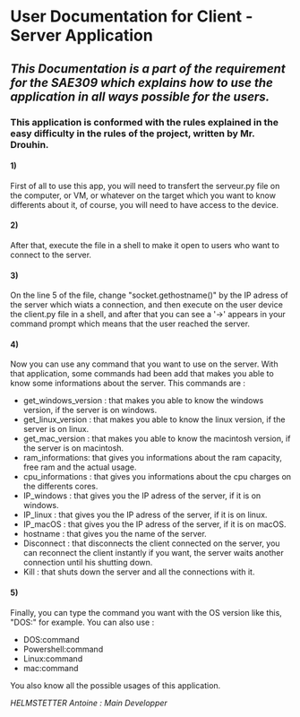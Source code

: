 # User Documentation for Client - Server Application

## _This Documentation is a part of the requirement for the SAE309 which explains how to use the application in all ways possible for the users._

### This application is conformed with the rules explained in the easy difficulty in the rules of the project, written by Mr. Drouhin.

#### 1)
First of all to use this app, you will need to transfert the serveur.py file on the computer, or VM, or whatever on the target which you want to know differents about it, of course, you will need to have access to the device.
#### 2)
After that, execute the file in a shell to make it open to users who want to connect to the server.

#### 3) 
On the line 5 of the file, change "socket.gethostname()" by the IP adress of the server which wiats a connection, and then execute on the user device the client.py file in a shell, and after that you can see a '->' appears in your command prompt which means that the user reached the server.

#### 4)
Now you can use any command that you want to use on the server.
With that application, some commands had been add that makes you able to know some informations about the server.
This commands are :
- get_windows_version : that makes you able to know the windows version, if the server is on windows.
- get_linux_version : that makes you able to know the linux version, if the server is on linux.
- get_mac_version : that makes you able to know the macintosh version, if the server is on macintosh.
- ram_informations: that gives you informations about the ram capacity, free ram and the actual usage.
- cpu_informations : that gives you informations about the cpu charges on the differents cores.
- IP_windows : that gives you the IP adress of the server, if it is on windows.
- IP_linux : that gives you the IP adress of the server, if it is on linux.
- IP_macOS : that gives you the IP adress of the server, if it is on macOS.
- hostname : that gives you the name of the server.
- Disconnect : that disconnects the client connected on the server, you can reconnect the client instantly if you want, the server waits another connection until his shutting down.
- Kill : that shuts down the server and all the connections with it.

#### 5)

Finally, you can type the command you want with the OS version like this, "DOS:" for example.
You can also use :
- DOS:command
- Powershell:command
- Linux:command
- mac:command

You also know all the possible usages of this application.

_HELMSTETTER Antoine : Main Developper_